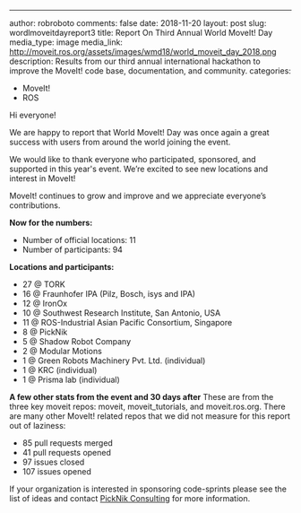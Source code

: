 ---
author: robroboto
comments: false
date: 2018-11-20
layout: post
slug: wordlmoveitdayreport3
title: Report On Third Annual World MoveIt! Day
media_type: image
media_link: http://moveit.ros.org/assets/images/wmd18/world_moveit_day_2018.png
description: Results from our third annual international hackathon to improve the MoveIt! code base, documentation, and community.
categories:
- MoveIt!
- ROS


Hi everyone!

We are happy to report that World MoveIt! Day was once again a great success with users from around the world joining the event.

We would like to thank everyone who participated, sponsored, and supported in this year's event. We’re excited to see new locations and interest in MoveIt! 

MoveIt! continues to grow and improve and we appreciate everyone’s contributions.  

**Now for the numbers:**
- Number of official locations: 11
- Number of participants: 94

**Locations and participants:**
- 27 @ TORK
- 16 @ Fraunhofer IPA (Pilz, Bosch, isys and IPA)
- 12 @ IronOx
- 10 @ Southwest Research Institute, San Antonio, USA
- 11 @ ROS-Industrial Asian Pacific Consortium, Singapore
- 8 @ PickNik
- 5 @ Shadow Robot Company
- 2 @ Modular Motions
- 1 @ Green Robots Machinery Pvt. Ltd. (individual)
- 1 @ KRC (individual)
- 1 @ Prisma lab (individual)


**A few other stats from the event and 30 days after**
These are from the three key moveit repos: moveit, moveit_tutorials, and moveit.ros.org. There are many other MoveIt! related repos that we did not measure for this report out of laziness:
- 85 pull requests merged
- 41 pull requests opened
- 97 issues closed 
- 107 issues opened

If your organization is interested in sponsoring code-sprints please see the list of ideas and contact [PickNik Consulting](http://picknik.ai/connect) for more information.
